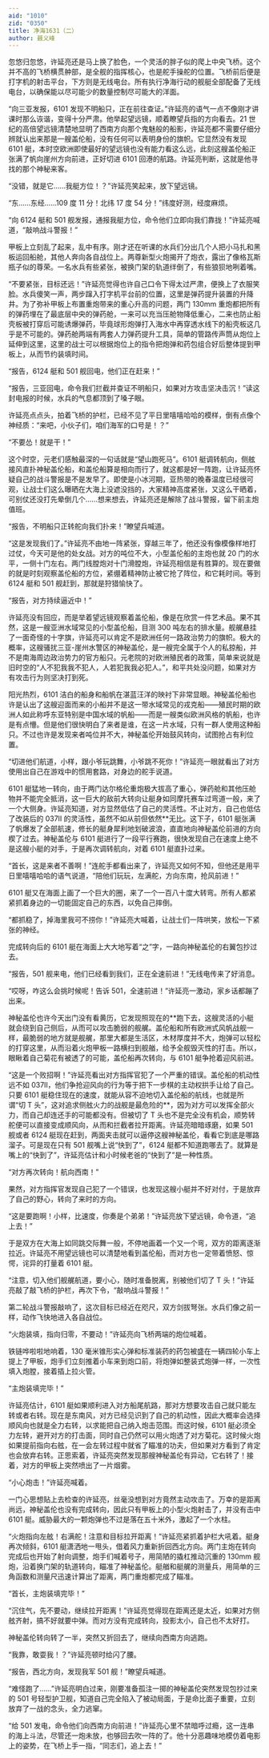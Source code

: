 ```yaml
---
aid: "1010"
zid: "0350"
title: 净海1631（二）
author: 聂义峰
---
```


忽悠归忽悠，许延亮还是马上换了脸色，一个灵活的胖子似的爬上中央飞桥。这个并不高的飞桥横贯舯部，是全舰的指挥核心，也是舵手操舵的位置。飞桥前后便是打字机的射击平台，下方则是无线电台。所有执行净海行动的舰艇全部配备了无线电台，以确保能以尽可能少的数量控制尽可能大的洋面。

“向三亚发报，6101 发现不明船只，正在前往查证。”许延亮的语气一点不像刚才讲课时那么诙谐，变得十分严肃。他举起望远镜，顺着瞭望兵指的方向看去。21 世纪的高倍望远镜清楚地显明了西南方向那个鬼魅般的船影，许延亮都不需要仔细分辨就认出来那是一艘盖伦船，没有任何可以表明身份的旗帜。它显然没有发现 6101 艇，本时空欧洲即使最好的望远镜也没有能力看这么远，此刻这艘盖伦船正张满了帆向崖州方向前进，正好切进 6101 回港的航路。许延亮判断，这就是他寻找的那个神秘来客。

“没错，就是它……我艇方位！？”许延亮笑起来，放下望远镜。

“东……东经……109 度 11 分！北纬 17 度 54 分！”纬度好测，经度麻烦。

“向 6124 艇和 501 舰发报，通报我艇方位，命令他们立即向我们靠拢！”许延亮喊道，“敲响战斗警报！”

甲板上立刻乱了起来，乱中有序。刚才还在听课的水兵们分出几个人把小马扎和黑板运回船舱，其他人奔向各自战位上。两尊新型火炮揭开了炮衣，露出了像格瓦斯瓶子似的尊荣。一名水兵有些紧张，被换门架的轨道绊倒了，有些狼狈地咧着嘴。

“不要紧张，目标还远！”许延亮觉得也许自己口令下得太过严肃，便换上了衣服笑脸。水兵傻笑一声，两步蹿入打字机平台前的位置，这里是弹药提升装置的升降井。为了弥补甲板上布置重炮带来的重心升高的问题，两门 130mm 重炮都把所有的弹药埋在了最底层中央的弹药舱，一来可以充当压舱物降低重心，二来也防止船壳板被打穿后可能诱爆弹药，毕竟球形炮弹打入海水中再穿透水线下的船壳板这几乎是不可能的。弹药舱两端有两套人力弹药提升工具，简单的管路传声筒从炮位上延伸到这里，这里的战士可以根据炮位上的指令把炮弹和药包组合好后整体提到甲板上，从而节约装填时间。

“报告，6124 艇和 501 舰回电，他们正在赶来！”

“报告，三亚回电，命令我们拦截并查证不明船只，如果对方攻击坚决击沉！”读这封电报的时候，水兵的气息都顶到了嗓子眼。

许延亮点点头，拍着飞桥的护栏，已经不见了平日里嘻嘻哈哈的模样，倒有点像个神经质：“来吧，小伙子们，咱们海军的口号是！？”

“不要怂！就是干！”

这个时空，元老们感触最深的一句话就是“望山跑死马”。6101 艇调转航向，侧舷接风直扑神秘盖伦船，和盖伦船算是相向而行了，就这都是好一阵跑，让许延亮怀疑自己的战斗警报是不是发早了。即使是小冰河期，亚热带的晚春温度已经很可观，让战士们这么曝晒在大海上没遮没挡的，大家精神高度紧张，又这么干晒着，可别仗还没打先晕倒几个……想来想去，许延亮还是解除了战斗警报，留下前主炮值班。

“报告，不明船只正转舵向我们扑来！”瞭望兵喊道。

“这是发现我们了。”许延亮不由地一阵紧张，穿越三年了，他还没有像模像样地打过仗，今天可是他的处女战。对方的吨位不大，小型盖伦船的主炮也就 20 门的水平，一侧十门左右。两门线膛炮对十门滑膛炮，许延亮相信是有胜算的。现在要做的就是时刻观察盖伦船的方位，紧绷着精神防止被它抢了阵位，和它耗时间。等到 6124 艇和 501 舰赶到，那就是狩猎愉快了。

“报告，对方持续逼近中！”

许延亮没有回应，而是举着望远镜观察着盖伦船，像是在欣赏一件艺术品。果不其然，这是一艘亚洲水域常见的小型盖伦船，目测 300 吨左右的排水量。舰艉悬挂了一面奇怪的十字旗，许延亮可以肯定不是欧洲任何一路政治势力的旗帜。极大的概率，这艘骚扰三亚-崖州水警区的神秘盖伦，是一艘完全属于个人的私掠船，并不是南海周边政治势力的官方船只。元老院的对欧洲殖民者的政策，简单来说就是旧时空的“人不犯我我不犯人，人若犯我我必犯人。”，和平共处没问题，如果对方有攻击行为则坚决打到死。

阳光热烈，6101 洁白的船身和船帆在湛蓝汪洋的映衬下非常显眼。神秘盖伦船也许是认出了这艘迎面而来的小船并不是这一带水域常见的戎克船——殖民时期的欧洲人如此称呼东亚特别是中国水域的帆船——而是一艘类似欧洲风格的帆船，也许是有点懵。但是他们很快明白了来者是谁，在这一片水域，只有一群人使用这种船只。不过也许是发现来者吨位并不大，神秘盖伦开始鼓风转向，试图抢占有利位置。

“切进他们航道，小样，跟小爷玩跳舞，小爷跳不死你！”许延亮一眼就看出了对方使用出自己在游戏中的惯用套路，对身边的舵手说道。

6101 艇猛地一转向，由于两门达尔格伦重炮极大拔高了重心，弹药舱和其他压舱物并不能完全抵消，这一巨大的敌前大转向让艇身如同摩托赛车过弯道一般，来了一个大侧身。许延亮知道，对方显然低估了自己的灵活性。不止对方，自己也低估了改装后的 037II 的灵活性，虽然不如从前但依然\*\*无比。这下子，6101 艇张满了帆爆发了全部航速，修长的艇身犀利地划破波浪，直直地向神秘盖伦前进的方向楔了过去。神秘盖伦与 6101 艇进行了一段平行赛跑，很快发现自己在速度上绝不是这艘小艇的对手，于是再次调转航向，对着 6101 艇直扑过来。

“首长，这是来者不善啊！”连舵手都看出来了，许延亮又如何不知，但他还是用平日里嘻嘻哈哈的语气说道，“陪他们玩玩，左满舵，方向东南，抢风前进！”

6101 艇又在海面上画了一个巨大的圈，来了一个一百八十度大转弯。所有人都紧紧抓着身边的一切能固定自己的东西，以免自己摔倒。

“都抓稳了，掉海里我可不捞你！”许延亮大喊着，让战士们一阵哄笑，放松一下紧张的神经。

完成转向后的 6101 艇在海面上大大地写着“之”字，一路向神秘盖伦的右翼包抄过去。

“报告，501 舰来电，他们已经看到我们，正在全速前进！”无线电传来了好消息。

“哎呀，咋这么会挑时候呢！告诉 501，全速前进！”许延亮一激动，家乡话都蹦了出来。

神秘盖伦也许今天出门没有看黄历，它发现照现在的\*\*跑下去，这艘灵活的小艇就会绕到自己侧后，从而可以攻击脆弱的舰艉。盖伦船和所有欧洲式风帆战舰一样，最脆弱的地方就是舰艉，那里大都是生活区，木材厚度并不大，炮弹可以轻松的打穿这里，从而沿着火炮甲板一路横扫到舰艏，给予全舰毁灭性的打击。所以，眼瞅着自己菊花有被透了的可能，盖伦船再次转向，与 6101 艇争抢着迎风前进。

“这是一个败招啊！”许延亮看出对方指挥官犯了一个严重的错误。盖伦船的机动性远不如 037II，他们争抢迎风向的行为等于把下一步棋的主动权拱手让给了自己。只要 6101 艇稳住现在的速度，就能从容不迫地切入盖伦船的航线，也就是所谓“切 T 头”，这对追求侧舷火力的战舰是最危险的\*\*，因为对方可以发挥全部火力，而自己却连还手的可能都没有。但被切了 T 头也不是完全没有机会，顺势转舵便可以直接变成顺风向，从而和拦截者拉开距离。许延亮暗暗琢磨，如果 501 舰或者 6124 艇现在赶到，两面夹击就可以逼停这艘神秘盖伦，看看它到底是哪路溜子。可是现在只有 501 舰嘴上说“快到了”，6124 艇都不知道跑哪去了。就算是嘴上的“快到了”，许延亮估计和小时候老爸的“快到了”是一种性质。

“对方再次转向！航向西南！”

果然，对方指挥官发现自己犯了一个错误，也发现这艘小艇并不好对付，于是放弃了自己的野心，转向了来时的方向。

“这是要跑啊！小样，比速度，你奏是个弟弟！”许延亮放下望远镜，命令道，“追上去！”

于是双方在大海上如同跳交际舞一般，不停地画着一个又一个弯，双方的距离逐渐拉近。许延亮不用望远镜也可以清楚地看到盖伦船，而对方也一定带着愤怒、惊愕，诧异的打量着 6101 艇。

“注意，切入他们舰艉航道，要小心，随时准备脱离，别被他们切了 T 头！”许延亮敲了敲飞桥的护栏，再次下令，“敲响战斗警报！”

第二轮战斗警报敲响了，这次目标已经近在咫尺，双方剑拔弩张。水兵们像之前一样，动作飞快地进入各自战位。

“火炮装填，指向归零，不要动！”许延亮向飞桥两端的炮位喊着。

铁链哗啦啦地响着，130 毫米锥形实心弹和标准装药的药包被盛在一辆四轮小车上提上了甲板，炮手们立刻推着小车来到炮口前，将炮弹如整装式炮弹一样，一次性填入炮膛，接着插上拉火管。

“主炮装填完毕！”

许延亮估计，6101 艇如果顺利进入对方船尾航路，那对方想要攻击自己就只能左转或者右转。现在是东南风，对方已经见识到了自己的机动性，因此大概率会选择顺风向也就是全力右转，以求能把自己纳入炮击范围。而这时候，6101 艇必须全力左转，避开对方的打击面，同时自己仍然可以用火炮透了对方菊花。这时候火炮如果提前指向右舷，在一会左转过程中就省了瞄准的功夫，但如果对方看到了肯定也会放弃右转。正思索着，许延亮突然发现那艘神秘盖伦有异动，它右转了！接着，对方的甲板上突然喷出了一片烟雾。

“小心炮击！”许延亮喊着。

一门心思想贴上去检查的许延亮，丝毫没想到对方竟然主动攻击了。万幸的是距离尚远，神秘盖伦也没有完成转向，因此只有甲板上的小型火炮射击了，并没有击中 6101 艇。威胁最大的一颗炮弹也不过是落在五十米外，激起了一个水柱。

“火炮指向左舷！右满舵！注意和目标拉开距离！”许延亮紧抓着护栏大吼着。艇身再次倾斜，6101 艇潇洒地一甩头，借着风力重新折回西北方向。两门主炮在转向完成后也开始了射向调整，炮手们喊着号子，用简陋的撬杠推动沉重的 130mm 舰炮，沿着换门架的轨道转向，瞄准了神秘盖伦。艇艏和艇艉的测量兵，用简单的三角函数和测量尺迅速计算出了距离，两门重炮都完成了瞄准。

“首长，主炮装填完毕！”

“沉住气，先不要动，继续拉开距离！”许延亮觉得现在距离还是太近，如果对方侧舷齐射，搞不好就要中弹。而对方没有完成转向，投影太小，自己也不太好打。

神秘盖伦转向转了一半，突然又折回去了，继续向西南方向逃跑。

“我靠，敢耍我！？”许延亮顿时给闪了腰。

“报告，西北方向，发现我军 501 舰！”瞭望兵喊道。

“难怪跑了……”许延亮明白过来，刚要准备孤注一掷的神秘盖伦突然发现包抄过来的 501 号轻型护卫舰，知道自己完全陷入了被动局面，于是命比面子重要，立刻放弃了一战的念头，全力逃窜。

“给 501 发电，命令他们向西南方向前进！”许延亮心里不禁暗呼过瘾，这一连串的海上斗法，尽管还一炮未放，也够回去吹一阵的了。他十分恶趣味地模仿着电影上的姿势，在飞桥上手一指，“同志们，追上去！”

